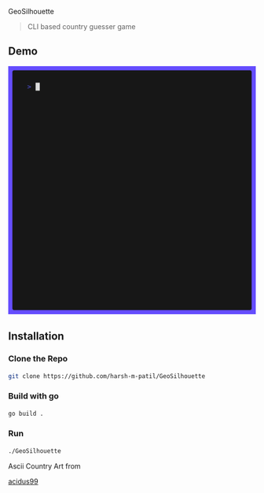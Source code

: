 GeoSilhouette

> CLI based country guesser game

## Demo

![Demo GIF](./assets/demo.gif)

## Installation

### Clone the Repo

```bash
git clone https://github.com/harsh-m-patil/GeoSilhouette
```

### Build with go

```bash
go build .
```

### Run

```bash
./GeoSilhouette
```

Ascii Country Art from

[acidus99](https://github.com/acidus99/ascii-countries.git)
